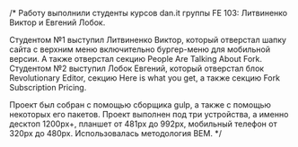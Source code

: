 /* Работу выполнили студенты курсов dan.it группы FE 103: Литвиненко Виктор и Евгений Лобок.

Студентом №1 выступил Литвиненко Виктор, который отверстал шапку сайта с верхним меню включительно бургер-меню для мобильной версии.
А также отверстал секцию People Are Talking About Fork.
Студентом №2 выступил Лобок Евгений, который отверстал блок Revolutionary Editor, секцию Here is what you get, а также секцию Fork Subscription Pricing.

Проект был собран с помощью сборщика gulp, а также с помощью некоторых его пакетов.
Проект выполнен под три устройства, а именно десктоп 1200px+, планшет от 481px до 992px, мобильный телефон от 320px до 480px.
Использовалась методология BEM.
*/
